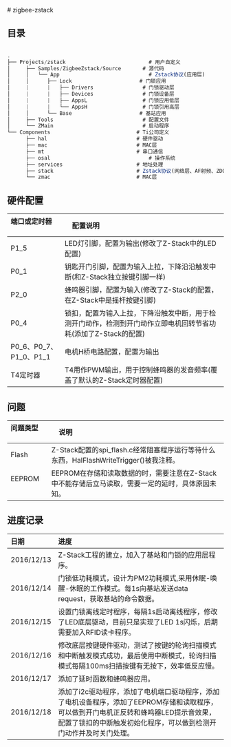 ﻿﻿﻿# zigbee-zstack

## 目录

```javascript

.
├── Projects/zstack          		          # 用户自定义
│     ├── Samples/ZigbeeZstack/Source	    # 源代码       
│     │   └── App				              # Zstack协议(应用层)
│     │      ├── Lock			           # 门锁应用	
│     |      |   ├── Drivers                # 门锁驱动层
│     |      |   ├── Devices                # 门锁设备层
│     |      |   ├── AppsL                  # 门锁应用低层
│     |      |   └── AppsH                  # 门锁引用高层
│     │      └── Base			           # 基站应用 
│     ├── Tools				                # 配置文件
│     └── ZMain				                # 启动程序   
└── Components				              # Ti公司定义
      ├── hal             			      # 硬件驱动
      ├── mac          			          # MAC层
      ├── mt          			          # 串口通信
      ├── osal           			          # 操作系统
      ├── services            		      # 地址处理
      ├── stack               		      # Zstack协议(网络层、AF射频、ZDO等)
      └── zmac				              # MAC层
```


## 硬件配置

| 端口或定时器          |     配置说明 | 
| :--------     | :--------|
| P1_5          |  LED灯引脚，配置为输出(修改了Z-Stack中的LED配置) |
| P0_1          |  钥匙开门引脚，配置为输入上拉，下降沿沿触发中断(和Z-Stack独立按键引脚一样) |
| P2_0          |  蜂鸣器引脚，配置为输入(修改了Z-Stack的配置，在Z-Stack中是摇杆按键引脚) |
| P0_4          |  锁扣，配置为输入上拉，下降沿触发中断，用于检测开门动作，检测到开门动作立即电机回转节省功耗(添加了Z-Stack的配置) |
| P0_6、P0_7、P1_0、P1_1 |  电机H桥电路配置，配置为输出 |
| T4定时器       |  T4用作PWM输出，用于控制蜂鸣器的发音频率(覆盖了默认的Z-Stack定时器配置) |

## 问题
| 问题类型          |     说明 | 
| :--------     | :--------|
| Flash          |  Z-Stack配置的spi_flash.c经常阻塞程序运行等待什么东西，HalFlashWriteTrigger()被我注释。 |
| EEPROM          |  EEPROM在存储和读取数据的时，需要注意在Z-Stack中不能存储后立马读取，需要一定的延时，具体原因未知。 |


## 进度记录

| 日期      |     进度 |
| :-------- | :--------|
| 2016/12/13    |  Z-Stack工程的建立，加入了基站和门锁的应用层程序。 |
| 2016/12/14    |  门锁低功耗模式，设计为PM2功耗模式,采用休眠-唤醒-休眠的工作模式。每1s向基站发送data request，获取基站的命令数据。 |
| 2016/12/15    |  设置门锁离线定时程序，每隔1s启动离线程序，修改了LED底层驱动，目前只是实现了LED 1s闪烁，后期需要加入RFID读卡程序。 |
| 2016/12/16    |  修改底层按键硬件驱动，测试了按键的轮询扫描模式和中断触发模式成功，最后使用中断模式，轮询扫描模式每隔100ms扫描按键有无按下，效率低反应慢。 |
| 2016/12/17    |  添加了延时函数和蜂鸣器应用。 |
| 2016/12/18    |  添加了i2c驱动程序，添加了电机端口驱动程序，添加了电机设备程序，添加了EEPROM存储和读取程序，可以做到开门电机正反转和蜂鸣器LED提示音效果，配置了锁扣的中断触发初始化程序，可以做到检测开门动作并及时关门处理。 |

